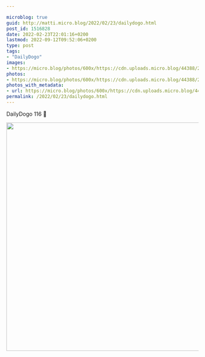 ```yaml
---

microblog: true
guid: http://matti.micro.blog/2022/02/23/dailydogo.html
post_id: 1516828
date: 2022-02-23T22:01:16+0200
lastmod: 2022-09-12T09:52:06+0200
type: post
tags:
- "DailyDogo"
images:
- https://micro.blog/photos/600x/https://cdn.uploads.micro.blog/44388/2022/5bf517c1c0.jpg
photos:
- https://micro.blog/photos/600x/https://cdn.uploads.micro.blog/44388/2022/5bf517c1c0.jpg
photos_with_metadata:
- url: https://micro.blog/photos/600x/https://cdn.uploads.micro.blog/44388/2022/5bf517c1c0.jpg
permalink: /2022/02/23/dailydogo.html
---
```

DailyDogo 116 🐶

<img src="/media/uploads/2022/5bf517c1c0.jpg" width="600" height="600" alt="" />
